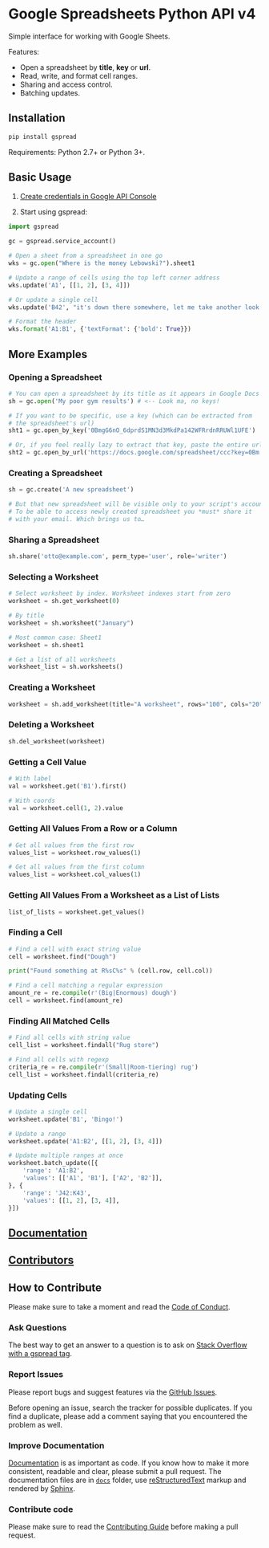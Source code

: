 # Google Spreadsheets Python API v4

Simple interface for working with Google Sheets.

Features:

* Open a spreadsheet by **title**, **key** or **url**.
* Read, write, and format cell ranges.
* Sharing and access control.
* Batching updates.

## Installation

```sh
pip install gspread
```

Requirements: Python 2.7+ or Python 3+.


## Basic Usage

1. [Create credentials in Google API Console](http://gspread.readthedocs.org/en/latest/oauth2.html)

2. Start using gspread:

```python
import gspread

gc = gspread.service_account()

# Open a sheet from a spreadsheet in one go
wks = gc.open("Where is the money Lebowski?").sheet1

# Update a range of cells using the top left corner address
wks.update('A1', [[1, 2], [3, 4]])

# Or update a single cell
wks.update('B42', "it's down there somewhere, let me take another look.")

# Format the header
wks.format('A1:B1', {'textFormat': {'bold': True}})
```

## More Examples

### Opening a Spreadsheet

```python
# You can open a spreadsheet by its title as it appears in Google Docs
sh = gc.open('My poor gym results') # <-- Look ma, no keys!

# If you want to be specific, use a key (which can be extracted from
# the spreadsheet's url)
sht1 = gc.open_by_key('0BmgG6nO_6dprdS1MN3d3MkdPa142WFRrdnRRUWl1UFE')

# Or, if you feel really lazy to extract that key, paste the entire url
sht2 = gc.open_by_url('https://docs.google.com/spreadsheet/ccc?key=0Bm...FE&hl')
```

### Creating a Spreadsheet

```python
sh = gc.create('A new spreadsheet')

# But that new spreadsheet will be visible only to your script's account.
# To be able to access newly created spreadsheet you *must* share it
# with your email. Which brings us to…
```

### Sharing a Spreadsheet

```python
sh.share('otto@example.com', perm_type='user', role='writer')
```

### Selecting a Worksheet

```python
# Select worksheet by index. Worksheet indexes start from zero
worksheet = sh.get_worksheet(0)

# By title
worksheet = sh.worksheet("January")

# Most common case: Sheet1
worksheet = sh.sheet1

# Get a list of all worksheets
worksheet_list = sh.worksheets()
```

### Creating a Worksheet

```python
worksheet = sh.add_worksheet(title="A worksheet", rows="100", cols="20")
```

### Deleting a Worksheet

```python
sh.del_worksheet(worksheet)
```

### Getting a Cell Value

```python
# With label
val = worksheet.get('B1').first()

# With coords
val = worksheet.cell(1, 2).value
```

### Getting All Values From a Row or a Column

```python
# Get all values from the first row
values_list = worksheet.row_values(1)

# Get all values from the first column
values_list = worksheet.col_values(1)
```

### Getting All Values From a Worksheet as a List of Lists

```python
list_of_lists = worksheet.get_values()
```

### Finding a Cell

```python
# Find a cell with exact string value
cell = worksheet.find("Dough")

print("Found something at R%sC%s" % (cell.row, cell.col))

# Find a cell matching a regular expression
amount_re = re.compile(r'(Big|Enormous) dough')
cell = worksheet.find(amount_re)
```

### Finding All Matched Cells

```python
# Find all cells with string value
cell_list = worksheet.findall("Rug store")

# Find all cells with regexp
criteria_re = re.compile(r'(Small|Room-tiering) rug')
cell_list = worksheet.findall(criteria_re)
```

### Updating Cells

```python
# Update a single cell
worksheet.update('B1', 'Bingo!')

# Update a range
worksheet.update('A1:B2', [[1, 2], [3, 4]])

# Update multiple ranges at once
worksheet.batch_update([{
    'range': 'A1:B2',
    'values': [['A1', 'B1'], ['A2', 'B2']],
}, {
    'range': 'J42:K43',
    'values': [[1, 2], [3, 4]],
}])
```

## [Documentation](https://gspread.readthedocs.io/en/latest/)

## [Contributors](https://github.com/burnash/gspread/graphs/contributors)

## How to Contribute

Please make sure to take a moment and read the [Code of Conduct](https://github.com/burnash/gspread/blob/master/.github/CODE_OF_CONDUCT.md).

### Ask Questions

The best way to get an answer to a question is to ask on [Stack Overflow with a gspread tag](http://stackoverflow.com/questions/tagged/gspread?sort=votes&pageSize=50).

### Report Issues

Please report bugs and suggest features via the [GitHub Issues](https://github.com/burnash/gspread/issues).

Before opening an issue, search the tracker for possible duplicates. If you find a duplicate, please add a comment saying that you encountered the problem as well.

### Improve Documentation

[Documentation](https://gspread.readthedocs.io/) is as important as code. If you know how to make it more consistent, readable and clear, please submit a pull request. The documentation files are in [`docs`](https://github.com/burnash/gspread/tree/master/docs) folder, use [reStructuredText](http://www.sphinx-doc.org/en/master/usage/restructuredtext/index.html#rst-index) markup and rendered by [Sphinx](http://www.sphinx-doc.org/).

### Contribute code

Please make sure to read the [Contributing Guide](https://github.com/burnash/gspread/blob/master/.github/CONTRIBUTING.md) before making a pull request.
